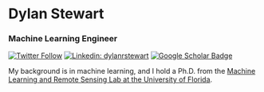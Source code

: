 # Dylan Stewart

### Machine Learning Engineer

[![Twitter Follow](https://img.shields.io/twitter/url?label=Follow&style=social&url=https%3A%2F%2Ftwitter.com%2Fdstewartphd)](https://twitter.com/dstewartphd)
[![Linkedin: dylanrstewart](https://img.shields.io/badge/-Dylan%20Stewart-blue?style=flat-square&logo=Linkedin&logoColor=white&link=https://www.linkedin.com/in/dylanrstewart/)](https://www.linkedin.com/in/dylanrstewart/)
[![Google Scholar Badge](https://img.shields.io/badge/Google-Scholar-red)](https://scholar.google.com/citations?user=QZdkCsQAAAAJ&hl=en&authuser=1)

My background is in machine learning, and I hold a Ph.D. from the [Machine Learning and Remote Sensing Lab at the University of Florida](https://faculty.eng.ufl.edu/machine-learning/).
